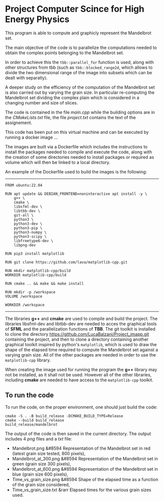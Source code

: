 # Project Computer Scince for High Energy Physics
This program is able to compute and graphicly represent the Mandelbrot set.

The main objective of the code is to parallelize the computations needed to obtain the complex points belonging to the Mandelbrot set.

In order to achieve this the `tbb::parallel_for` function is used, along with other structures from tbb (such as `tbb::blocked_range2d`, which allows to divide the two dimensional range of the image into subsets which can be dealt with separatly).

A deeper study on the efficiency of the computation of the Mandelbrot set is also carried out by varying the grain size.
In particular re-computing the Mandelbrot set dividing the complex plain which is considered in a changing number and size of slices.

The code is contained in the file *main.cpp* while the building options are in the *CMakeLists.txt* file, the file *project.txt* contains the text of the assignement.

This code has been put on this virtual machine and can be executed by running a docker image ...

The images are built via a Dockerfile which includes the instructions to install the packages needed to compile and execute the code, along with the creation of some directories needed to install packages or required as volume which will then be linked to a local directory.

An example of the Dockerfile used to build the images is the following:

---
    FROM ubuntu:22.04

    RUN apt update && DEBIAN_FRONTEND=noninteractive apt install -y \
        g++ \
        cmake \
        libsfml-dev \
        libtbb-dev \
        git-all \
        python3 \
        python3-dev \
        python3-pip \
        python3-numpy \
        python3-scipy \
        libfreetype6-dev \
        libpng-dev

    RUN pip3 install matplotlib

    RUN git clone https://github.com/lava/matplotlib-cpp.git

    RUN mkdir matplotlib-cpp/build
    WORKDIR matplotlib-cpp/build

    RUN cmake .. && make && make install 

    RUN mkdir -p /workspace
    VOLUME /workspace

    WORKDIR /workspace

---

The libraries **g++** and **cmake** are used to compile and build the project.
The libraries libsfml-dev and libtbb-dev are needed to acces the graphical tools of __SFML__ and the parallelization functions of **TBB**.
The git toolkit is installed to clone the directory https://github.com/LucaBalzani/Project_imapp.git containing the project, and then to clone a directory containing another graphical toolkit inspired by python's `matplotlib`, which is used to draw the shape of the elapsed time required to compute the Mandelbrot set against a varying grain size.
All of the other packages are needed in order to use the `matplotlib-cpp` library.

When creating the image used for running the program the **g++** library may not be installed, as it shall not be used. 
However all of the other libraries, including **cmake** are needed to have access to the `matplotlib-cpp` toolkit.

## To run the code
To run the code, on the proper environment, one should just build the code:

    cmake -S . -B build_release -DCMAKE_BUILD_TYPE=Release
    cmake --build build_release
    build_release/mandelbrot

The output of the code is then saved in the current directory.
The output includes 4 _png_ files and a _txt_ file:
- Mandelbrot.png &#8594 Representation of the Mandelbrot set in red (latest grain size tested, 800 pixels),
- Mandelbrot_at_300.png &#8594 Representation of the Mandelbrot set in green (grain size 300 pixels),
- Mandelbrot_at_600.png &#8594 Representation of the Mandelbrot set in blue (grain size 600 pixels),
- Time_vs_grain_size.png &#8594 Shape of the elapsed time as a function of the grain size considered,
- Time_vs_grain_size.txt &rarr Elapsed times for the various grain sizes used.